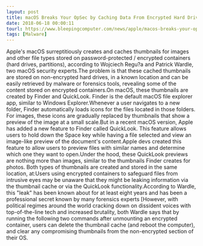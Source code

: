 ```yaml
---
layout: post
title: macOS Breaks Your OpSec by Caching Data From Encrypted Hard Drives
date: 2018-06-18 00:00:11
tourl: https://www.bleepingcomputer.com/news/apple/macos-breaks-your-opsec-by-caching-data-from-encrypted-hard-drives/
tags: [Malware]
---
```

Apple's macOS surreptitiously creates and caches thumbnails for images and other file types stored on password-protected / encrypted containers (hard drives, partitions), according to Wojciech Regu?a and Patrick Wardle, two macOS security experts.The problem is that these cached thumbnails are stored on non-encrypted hard drives, in a known location and can be easily retrieved by malware or forensics tools, revealing some of the content stored on encrypted containers.On macOS, these thumbnails are created by Finder and QuickLook. Finder is the default macOS file explorer app, similar to Windows Explorer.Whenever a user navigates to a new folder, Finder automatically loads icons for the files located in those folders. For images, these icons are gradually replaced by thumbnails that show a preview of the image at a small scale.But in a recent macOS version, Apple has added a new feature to Finder called QuickLook. This feature allows users to hold down the Space key while having a file selected and view an image-like preview of the document's content.Apple devs created this feature to allow users to preview files with similar names and determine which one they want to open.Under the hood, these QuickLook previews are nothing more than images, similar to the thumbnails Finder creates for photos. Both types of thumbnails are created and stored in the same location, at:Users using encrypted containers to safeguard files from intrusive eyes may be unaware that they might be leaking information via the thumbnail cache or via the QuickLook functionality.According to Wardle, this "leak" has been known about for at least eight years and has been a professional secret known by many forensics experts [However, with political regimes around the world cracking down on dissident voices with top-of-the-line tech and increased brutality, both Wardle says that by running the following two commands after unmounting an encrypted container, users can delete the thumbnail cache (and reboot the computer), and clear any compromising thumbnails from the non-encrypted section of their OS.